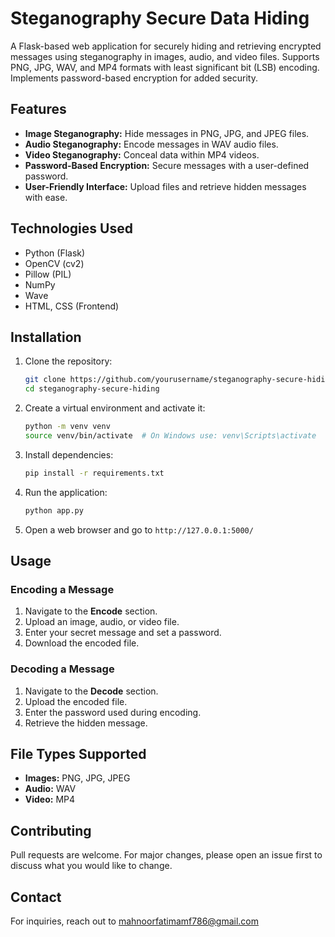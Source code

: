 # Steganography Secure Data Hiding

A Flask-based web application for securely hiding and retrieving encrypted messages using steganography in images, audio, and video files. Supports PNG, JPG, WAV, and MP4 formats with least significant bit (LSB) encoding. Implements password-based encryption for added security.

## Features
- **Image Steganography:** Hide messages in PNG, JPG, and JPEG files.
- **Audio Steganography:** Encode messages in WAV audio files.
- **Video Steganography:** Conceal data within MP4 videos.
- **Password-Based Encryption:** Secure messages with a user-defined password.
- **User-Friendly Interface:** Upload files and retrieve hidden messages with ease.

## Technologies Used
- Python (Flask)
- OpenCV (cv2)
- Pillow (PIL)
- NumPy
- Wave
- HTML, CSS (Frontend)

## Installation
1. Clone the repository:
   ```sh
   git clone https://github.com/yourusername/steganography-secure-hiding.git
   cd steganography-secure-hiding
   ```
2. Create a virtual environment and activate it:
   ```sh
   python -m venv venv
   source venv/bin/activate  # On Windows use: venv\Scripts\activate
   ```
3. Install dependencies:
   ```sh
   pip install -r requirements.txt
   ```
4. Run the application:
   ```sh
   python app.py
   ```
5. Open a web browser and go to `http://127.0.0.1:5000/`

## Usage
### Encoding a Message
1. Navigate to the **Encode** section.
2. Upload an image, audio, or video file.
3. Enter your secret message and set a password.
4. Download the encoded file.

### Decoding a Message
1. Navigate to the **Decode** section.
2. Upload the encoded file.
3. Enter the password used during encoding.
4. Retrieve the hidden message.

## File Types Supported
- **Images:** PNG, JPG, JPEG
- **Audio:** WAV
- **Video:** MP4

## Contributing
Pull requests are welcome. For major changes, please open an issue first to discuss what you would like to change.

## Contact
For inquiries, reach out to mahnoorfatimamf786@gmail.com

